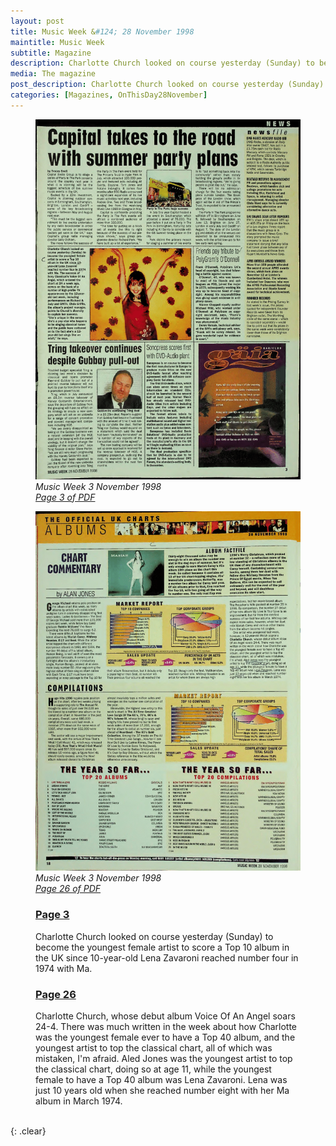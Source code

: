 ```yaml
---
layout: post
title: Music Week &#124; 28 November 1998
maintitle: Music Week
subtitle: Magazine
description: Charlotte Church looked on course yesterday (Sunday) to become the youngest female artist to score a Top 10 album in the UK since 10-year-old Lena Zavaroni reached number four in 1974 with Ma.
media: The magazine
post_description: Charlotte Church looked on course yesterday (Sunday) to become the youngest female artist to score a Top 10 album in the UK since 10-year-old Lena Zavaroni reached number four in 1974 with Ma.
categories: [Magazines, OnThisDay28November]
---
```


<figure class="fig1">
<a href="/assets/images/magazines/1998-11-28-Music-Week-page-03.png"><img src="/assets/images/magazines/1998-11-28-Music-Week-page-03.png" class="full-width zoom-in" /></a>
<cite>Music Week 3 November 1998<br /><a class="external-link" href="https://worldradiohistory.com/UK/Music-Week/1998/Music-Week-1998-11-28.pdf#page=3">Page 3 of PDF</a></cite>
</figure>

<figure class="fig2">
<a href="/assets/images/magazines/1998-11-28-Music-Week-page-26.png"><img src="/assets/images/magazines/1998-11-28-Music-Week-page-26.png" class="full-width zoom-in" /></a>
<cite>Music Week 3 November 1998<br /><a class="external-link" href="https://worldradiohistory.com/UK/Music-Week/1998/Music-Week-1998-11-28.pdf#page=26">Page 26 of PDF</a></cite>
</figure>

<figure class="fig3">
<h3 id="page-3"><a href="#page-3">Page 3</a></h3>
Charlotte Church looked on course yesterday (Sunday) to become the youngest female artist to score a Top 10 album in the UK since 10-year-old Lena Zavaroni reached number four in 1974 with Ma.
</figure>

<figure class="fig3">
<h3 id="page-26"><a href="#page-26">Page 26</a></h3>
Charlotte Church, whose debut album Voice Of An Angel soars 24-4. There was much written in the week about how Charlotte was the youngest female ever to have a Top 40 album, and the youngest artist to top the classical chart, all of which was mistaken, I'm afraid. Aled Jones was the youngest artist to top the classical chart, doing so at age 11, while the youngest female to have a Top 40 album was Lena Zavaroni. Lena was just 10 years old when she reached number eight with her Ma album in March 1974.
</figure>

<br />{: .clear}

